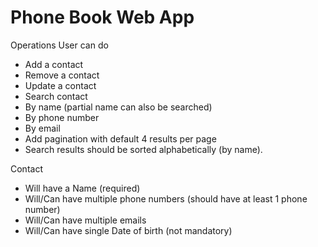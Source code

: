 # Phone Book Web App

Operations User can do
- Add a contact
- Remove a contact
- Update a contact
- Search contact
- By name (partial name can also be searched)
- By phone number
- By email
- Add pagination with default 4 results per page
- Search results should be sorted alphabetically (by name).

Contact
- Will have a Name (required)
- Will/Can have multiple phone numbers (should have at least 1 phone number)
- Will/Can have multiple emails
- Will/Can have single Date of birth (not mandatory)
